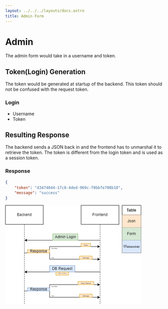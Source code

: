 ```yaml
---
layout: ../../../layouts/docs.astro
title: Admin Form
---
```

# Admin
The admin form would take in a username and token.

## Token(Login) Generation
The token would be generated at startup of the backend.  This token should not be confused with the request token.

### Login
- Username
- Token

## Resulting Response
The backend sends a JSON back in and the frontend has to unmarshal it to retrieve the token.  The token is different from the login token and is used as a session token.

### Response
```json
{
    "token": "d3474044-17c8-4ded-969c-f0bbfe708b10",
    "message": "success"
}
```

![interconnect](/docs/admin/interconnect.png)